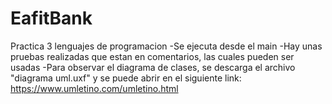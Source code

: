 # EafitBank
Practica 3 lenguajes de programacion
  -Se ejecuta desde el main
  -Hay unas pruebas realizadas que estan en comentarios, las cuales pueden ser usadas
  -Para observar el diagrama de clases, se descarga el archivo "diagrama uml.uxf" y se puede abrir en el siguiente link: https://www.umletino.com/umletino.html
